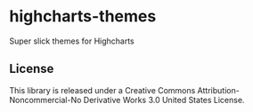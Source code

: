 highcharts-themes
=================

Super slick themes for Highcharts


License
-------

This library is released under a Creative Commons Attribution-Noncommercial-No Derivative Works 3.0 United States License.

